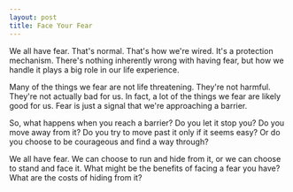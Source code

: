 ```yaml
---
layout: post
title: Face Your Fear
---
```


We all have fear. That's normal. That's how we're wired. It's a protection mechanism. There's nothing inherently wrong with having fear, but how we handle it plays a big role in our life experience.

Many of the things we fear are not life threatening. They're not harmful. They're not actually bad for us. In fact, a lot of the things we fear are likely good for us. Fear is just a signal that we're approaching a barrier.

So, what happens when you reach a barrier? Do you let it stop you? Do you move away from it? Do you try to move past it only if it seems easy? Or do you choose to be courageous and find a way through?

We all have fear. We can choose to run and hide from it, or we can choose to stand and face it. What might be the benefits of facing a fear you have? What are the costs of hiding from it?